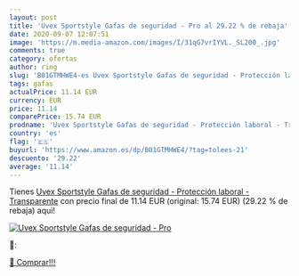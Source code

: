```yaml
---
layout: post
title: 'Uvex Sportstyle Gafas de seguridad - Pro al 29.22 % de rebaja'
date: 2020-09-07 12:07:51
image: 'https://m.media-amazon.com/images/I/31qG7vrIYVL._SL200_.jpg'
comments: true
category: ofertas
author: ring
slug: 'B01GTMHWE4-es Uvex Sportstyle Gafas de seguridad - Protección laboral -...'
tags: gafas
actualPrice: 11.14 EUR
currency: EUR
price: 11.14
comparePrice: 15.74 EUR
prodname: 'Uvex Sportstyle Gafas de seguridad - Protección laboral - Transparente'
country: 'es'
flag: '🇪🇸'
buyurl: 'https://www.amazon.es/dp/B01GTMHWE4/?tag=tolees-21'
descuento: '29.22'
average: '11.14'
---
```


Tienes [Uvex Sportstyle Gafas de seguridad - Protección laboral - Transparente](https://www.amazon.es/dp/B01GTMHWE4/?tag=tolees-21) con precio final de  11.14 EUR (original: 15.74 EUR) (29.22 %  de rebaja) aqui!

[![Uvex Sportstyle Gafas de seguridad - Pro](https://m.media-amazon.com/images/I/31qG7vrIYVL._SL200_.jpg)](https://www.amazon.es/dp/B01GTMHWE4/?tag=tolees-21)

🔎:


[🛒 Comprar!!!](https://www.amazon.es/dp/B01GTMHWE4/?tag=tolees-21)
